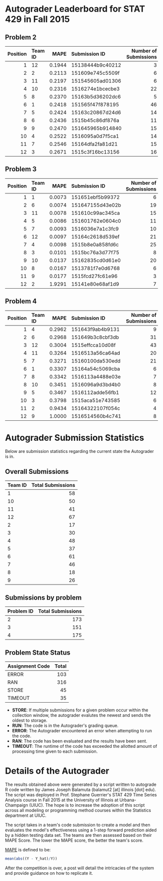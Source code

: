 Autograder Leaderboard for STAT 429 in Fall 2015
================================================

Problem 2
---------

|  Position| Team ID |    MAPE| Submission ID    |  Number of Submissions|
|---------:|:--------|-------:|:-----------------|----------------------:|
|         1| 12      |  0.1944| 15138444b9c40212 |                      3|
|         2| 2       |  0.2113| 151609e745c5509f |                      6|
|         3| 11      |  0.2197| 151545605ad01306 |                      6|
|         4| 10      |  0.2316| 1516274e1bcecbe3 |                     22|
|         5| 8       |  0.2370| 15163b5d36202dc6 |                      5|
|         6| 1       |  0.2418| 151565f47f878195 |                     46|
|         7| 5       |  0.2424| 15163c20867d24d6 |                     14|
|         8| 6       |  0.2436| 1515b45c86df876a |                     11|
|         9| 9       |  0.2470| 151645965b914840 |                     15|
|        10| 4       |  0.2522| 1516095a0d7f5ca1 |                     14|
|        11| 7       |  0.2546| 15164dfa2fa81d21 |                     15|
|        12| 3       |  0.2671| 1515c3f16bc13156 |                     16|

Problem 3
---------

|  Position| Team ID |    MAPE| Submission ID    |  Number of Submissions|
|---------:|:--------|-------:|:-----------------|----------------------:|
|         1| 1       |  0.0073| 151651ebf5b99372 |                      6|
|         2| 6       |  0.0074| 151647155d43e02b |                     19|
|         3| 11      |  0.0078| 151610c99ac345ca |                     15|
|         4| 5       |  0.0086| 151601762e0604c0 |                     11|
|         5| 7       |  0.0093| 1516036e7a1c3fc9 |                     10|
|         6| 12      |  0.0097| 15164c2618d539ef |                     21|
|         7| 4       |  0.0098| 1515b8e0a858fd6c |                     25|
|         8| 3       |  0.0101| 1515bc76a3d77f75 |                      8|
|         9| 10      |  0.0137| 15162835cd0d61e0 |                     20|
|        10| 8       |  0.0167| 1513781f7e0d6768 |                      6|
|        11| 9       |  0.0177| 1515fcd27fc61e96 |                      3|
|        12| 2       |  1.9291| 15141e80e68af1d9 |                      7|

Problem 4
---------

|  Position| Team ID |    MAPE| Submission ID    |  Number of Submissions|
|---------:|:--------|-------:|:-----------------|----------------------:|
|         1| 4       |  0.2962| 151643f9ab4b9131 |                      9|
|         2| 6       |  0.2968| 151649b3c8cbf3db |                     31|
|         3| 12      |  0.3004| 1515effcca10d08f |                     43|
|         4| 11      |  0.3264| 1516513a56ca64ad |                     20|
|         5| 7       |  0.3271| 15160100da530edd |                     21|
|         6| 1       |  0.3307| 15164a54c5069cba |                      6|
|         7| 8       |  0.3342| 1516113a4488e03e |                      7|
|         8| 10      |  0.3451| 1516096a9d3bd4b0 |                      8|
|         9| 5       |  0.3467| 1516112adde56fb1 |                     12|
|        10| 3       |  0.3798| 1515aca51e743585 |                      6|
|        11| 2       |  0.9434| 15164322107f054c |                      4|
|        12| 9       |  1.0000| 1516514560b4c741 |                      8|

Autograder Submission Statistics
================================

Below are submission statistics regarding the current state the Autograder is in.

Overall Submissions
-------------------

| Team ID |  Total Submissions|
|:--------|------------------:|
| 1       |                 58|
| 10      |                 50|
| 11      |                 41|
| 12      |                 67|
| 2       |                 17|
| 3       |                 30|
| 4       |                 48|
| 5       |                 37|
| 6       |                 61|
| 7       |                 46|
| 8       |                 18|
| 9       |                 26|

Submissions by problem
----------------------

| Problem ID |  Total Submissions|
|:-----------|------------------:|
| 2          |                173|
| 3          |                151|
| 4          |                175|

Problem State Status
--------------------

| Assignment Code |  Total|
|:----------------|------:|
| ERROR           |    103|
| RAN             |    316|
| STORE           |     45|
| TIMEOUT         |     35|

-   **STORE**: If multiple submissions for a given problem occur within the collection window, the autograder evalutes the newest and sends the oldest to storage.
-   **RUN**: The code is in the Autograder's grading queue.
-   **ERROR**: The Autograder encountered an error when attempting to run the code.
-   **RAN**: The code has been evaluated and the results have been sent.
-   **TIMEOUT**: The runtime of the code has exceeded the allotted amount of processing time given to each submission.

Details of the Autograder
=========================

The results obtained above were generated by a script written to autograde R code written by James Joseph Balamuta (balamut2 [at] illinois [dot] edu). The script was deployed in Prof. Stephane Guerrier's STAT 429 Time Series Analysis course in Fall 2015 at the University of Illinois at Urbana-Champaign (UIUC). The hope is to increase the adoption of this script across all modeling or programming method courses within the Statistics department at UIUC.

The script takes in a team's code submission to create a model and then evaluates the model's effectiveness using a 1-step forward prediction aided by a hidden testing data set. The teams are then assessed based on their MAPE Score. The lower the MAPE score, the better the team's score.

[MAPE](https://en.wikipedia.org/wiki/Mean_absolute_percentage_error) is defined to be:

``` r
mean(abs((Y - Y_hat)/Y))
```

After the competition is over, a post will detail the intricacies of the system and provide guidance on how to replicate it.
